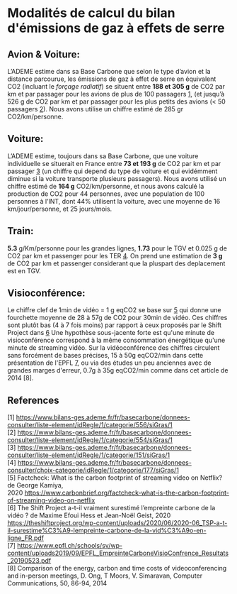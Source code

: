 # Modalités de calcul du bilan d'émissions de gaz à effets de serre 


## Avion & Voiture: 

L’ADEME estime dans sa Base Carbone que selon le type d’avion et la distance parcourue, les
émissions de gaz à effet de serre en équivalent CO2 (incluant le *forçage radiatif*) se situent entre **188 et 305 g** de
CO2 par km et par passager pour les avions de plus de 100 passagers [1](https://www.bilans-ges.ademe.fr/fr/basecarbone/donnees-consulter/liste-element/idRegle/1/categorie/556/siGras/1), (et jusqu’à 526 g de CO2 par km et
par passager pour les plus petits des avions (< 50 passagers [2](https://www.bilans-ges.ademe.fr/fr/basecarbone/donnees-consulter/liste-element/idRegle/1/categorie/554/siGras/1)). Nous avons utilise un chiffre estimé de 285 gr
CO2/km/personne.

## Voiture: 

L’ADEME estime, toujours dans sa Base Carbone, que une voiture individuelle se situerait en France
entre **73 et 193 g** de CO2 par km et par passager [3](https://www.bilans-ges.ademe.fr/fr/basecarbone/donnees-consulter/liste-element/idRegle/1/categorie/151/siGras/1) (un chiffre qui depend du type de voiture et qui evidémment
diminue si la voiture transporte plusieurs passagers). Nous avons utilisé un chiffre estimé de **164 g**
CO2/km/personne, et nous avons calculé la production de CO2 pour 44 personnes, avec une population de 100
personnes à l’INT, dont 44% utilisent la voiture, avec une moyenne de 16 km/jour/personne, et 25 jours/mois.

## Train: 

**5.3** g/Km/personne pour les grandes lignes, **1.73** pour le TGV et 0.025 g de
CO2 par km et passenger pour les TER [4](https://www.bilans-ges.ademe.fr/fr/basecarbone/donnees-consulter/choix-categorie/idRegle/1/categorie/177/siGras/1). On prend une estimation de **3 g** de CO2 par km et passenger
considerant que la pluspart des deplacement est en TGV.

## Visioconférence:

Le chiffre clef de 1min de vidéo = 1 g eqCO2 se base sur [5](https://www.carbonbrief.org/factcheck-what-is-the-carbon-footprint-of-streaming-video-on-netflix) qui donne une fourchette
moyenne de 28 à 57g de CO2 pour 30min de vidéo. Ces chiffres sont plutôt bas (4 à 7 fois
moins) par rapport à ceux proposés par le Shift Project dans [6](https://theshiftproject.org/wp-content/uploads/2020/06/2020-06_TSP-a-t-il-surestime%C3%A9-lempreinte-carbone-de-la-vid%C3%A9o-en-ligne_FR.pdf)
Une hypothèse sous-jacente forte est qu'une minute de visioconférence correspond à la
même consommation énergétique qu'une minute de streaming vidéo. Sur la
vidéoconférence des chiffres circulent sans forcément de bases précises, 15 à 50g
eqCO2/min dans cette présentation de l'EPFL [7](https://www.epfl.ch/schools/sv/wp-content/uploads2019/09/EPFL_EmpreinteCarboneVisioConfrence_Resultats_20190523.pdf), ou via des études un peu anciennes avec
de grandes marges d'erreur, 0.7g à 35g eqCO2/min comme dans cet article de 2014 [8].

## References

[1] https://www.bilans-ges.ademe.fr/fr/basecarbone/donnees-consulter/liste-element/idRegle/1/categorie/556/siGras/1  
[2] https://www.bilans-ges.ademe.fr/fr/basecarbone/donnees-consulter/liste-element/idRegle/1/categorie/554/siGras/1  
[3] https://www.bilans-ges.ademe.fr/fr/basecarbone/donnees-consulter/liste-element/idRegle/1/categorie/151/siGras/1  
[4] https://www.bilans-ges.ademe.fr/fr/basecarbone/donnees-consulter/choix-categorie/idRegle/1/categorie/177/siGras/1  
[5] Factcheck: What is the carbon footprint of streaming video on Netflix? de George Kamiya,   
2020 https://www.carbonbrief.org/factcheck-what-is-the-carbon-footprint-of-streaming-video-on-netflix  
[6] The Shift Project a-t-il vraiment surestimé l’empreinte carbone de la vidéo ? de Maxime Efoui Hess et Jean-Noël Geist, 2020  
https://theshiftproject.org/wp-content/uploads/2020/06/2020-06_TSP-a-t-il-surestime%C3%A9-lempreinte-carbone-de-la-vid%C3%A9o-en-ligne_FR.pdf  
[7] https://www.epfl.ch/schools/sv/wp-content/uploads2019/09/EPFL_EmpreinteCarboneVisioConfrence_Resultats_20190523.pdf  
[8] Comparison of the energy, carbon and time costs of videoconferencing and in-person meetings, D. Ong, T Moors, V. Simaravan, Computer Communications, 50, 86-94, 2014



